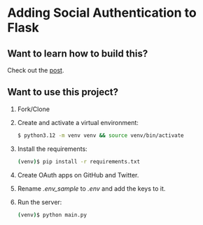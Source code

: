 # Adding Social Authentication to Flask

## Want to learn how to build this?

Check out the [post](https://testdriven.io/blog/flask-social-auth/).

## Want to use this project?

1. Fork/Clone

1. Create and activate a virtual environment:

    ```sh
    $ python3.12 -m venv venv && source venv/bin/activate
    ```

1. Install the requirements:

    ```sh
    (venv)$ pip install -r requirements.txt
    ```

1. Create OAuth apps on GitHub and Twitter.

1. Rename *.env_sample* to *.env* and add the keys to it.

1. Run the server:

    ```sh
    (venv)$ python main.py
    ```
